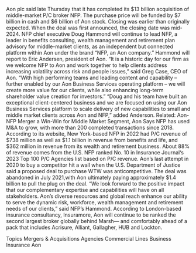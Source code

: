 Aon plc said late Thursday that it has completed its $13 billion acquisition of middle-market P/C broker NFP.
The purchase price will be funded by $7 billion in cash and $6 billion of Aon stock. Closing was earlier than originally expected. When the deal was first announced, the closing date was mid-2024.
NFP chief executive Doug Hammond will continue to lead NFP, a leader in benefits consulting, wealth management and retirement plan advisory for middle-market clients, as an independent but connected platform within Aon under the brand “NFP, an Aon company.” Hammond will report to Eric Andersen, president of Aon.
“It is a historic day for our firm as we welcome NFP to Aon and work together to help clients address increasing volatility across risk and people issues,” said Greg Case, CEO of Aon. “With high performing teams and leading content and capability – further enabled by our Aon Business Services operating platform – we will create more value for our clients, while also enhancing long-term shareholder value creation for investors.”
“Doug and his team have built an exceptional client-centered business and we are focused on using our Aon Business Services platform to scale delivery of new capabilities to small and middle market clients across Aon and NFP,” added Anderson.
Related: Aon-NFP Merger a Win-Win for Middle Market Segment, Aon Says
NFP has used M&A to grow, with more than 200 completed transactions since 2018. According to its website, New York-based NFP in 2022 had P/C revenue of $738 million as well as $1.1 billion in revenue from benefits and life, and $362 million in revenue from its wealth and retirement business. About 88% of revenue comes from the U.S. NFP ranked No. 10 in Insurance Journal‘s 2023 Top 100 P/C Agencies list based on P/C revenue.
Aon’s last attempt in 2020 to buy a competitor hit a wall when the U.S. Department of Justice said a proposed deal to purchase WTW was anticompetitive. The deal was abandoned in July 2021,with Aon ultimately paying approximately $1.4 billion to pull the plug on the deal.
“We look forward to the positive impact that our complementary expertise and capabilities will have on all stakeholders. Aon’s diverse resources and global reach enhance our ability to serve the dynamic risk, workforce, wealth management and retirement needs of our clients,” said NFP’s Hammond.
According to London-based insurance consultancy, Insuramore, Aon will continue to be ranked the second largest broker globally behind Marsh— and comfortably ahead of a pack that includes Acrisure, Alliant, Gallagher, HUB and Lockton.

Topics
Mergers & Acquisitions
Agencies
Commercial Lines
Business Insurance
Aon
